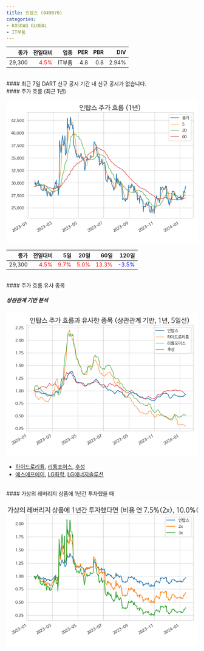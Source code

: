 ```yaml
---
title: 인탑스 (049070)
categories:
- KOSDAQ GLOBAL
- IT부품
---
```


|**종가**|**전일대비**|**업종**|**PER**|**PBR**|**DIV**|
|-------:|-----------:|-------:|------:|------:|------:|
|29,300|<span style="color: red">4.5%</span>|IT부품|4.8|0.8|2.94%|

<!-- more -->

<br>
#### 최근 7일 DART 신규 공시
기간 내 신규 공시가 없습니다.

<br>
#### 주가 흐름 (최근 1년)

![049070](/assets/images/stock/049070.png)

|**종가**|**전일대비**|**5일**|**20일**|**60일**|**120일**|
|---:|-------:|--:|---:|---:|----:|
|29,300|<span style="color: red">4.5%</span>|<span style="color: red">9.7%</span>|<span style="color: red">5.0%</span>|<span style="color: red">13.3%</span>|<span style="color: blue">-3.5%</span>|

<br>
#### 주가 흐름 유사 종목

##### 상관관계 기반 분석

![049070](/assets/images/stock/049070_corr.png)
- [하이드로리튬](/101670/), [리튬포어스](/073570/), [후성](/093370/)
- [에스에프에이](/056190/), [LG화학](/051910/), [LG에너지솔루션](/373220/)

<br>
#### 가상의 레버리지 상품에 1년간 투자했을 때

![049070](/assets/images/stock/049070_2x.png)